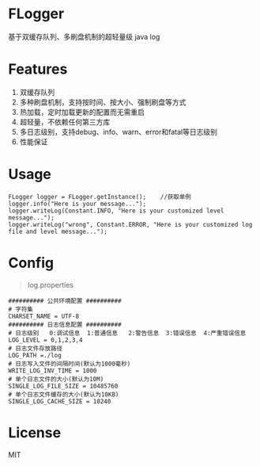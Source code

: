 # FLogger
基于双缓存队列、多刷盘机制的超轻量级 java log

# Features
1. 双缓存队列
2. 多种刷盘机制，支持按时间、按大小、强制刷盘等方式
3. 热加载，定时加载更新的配置而无需重启
4. 超轻量，不依赖任何第三方库
5. 多日志级别，支持debug、info、warn、error和fatal等日志级别
6. 性能保证
  
# Usage  
```
FLogger logger = FLogger.getInstance();    //获取单例
logger.info("Here is your message..."); 
logger.writeLog(Constant.INFO, "Here is your customized level message...");
logger.writeLog("wrong", Constant.ERROR, "Here is your customized log file and level message...");
```

# Config
>log.properties  

```
########## 公共环境配置 ##########
# 字符集
CHARSET_NAME = UTF-8
########## 日志信息配置 ##########
# 日志级别   0:调试信息  1:普通信息   2:警告信息  3:错误信息  4:严重错误信息 
LOG_LEVEL = 0,1,2,3,4
# 日志文件存放路径
LOG_PATH =./log
# 日志写入文件的间隔时间(默认为1000毫秒)
WRITE_LOG_INV_TIME = 1000
# 单个日志文件的大小(默认为10M)
SINGLE_LOG_FILE_SIZE = 10485760
# 单个日志文件缓存的大小(默认为10KB)
SINGLE_LOG_CACHE_SIZE = 10240
```  
  
# License
MIT  

